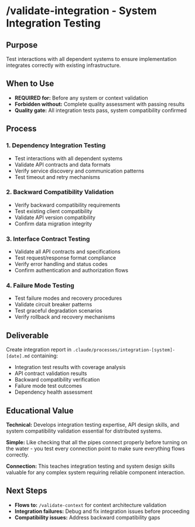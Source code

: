 # /validate-integration - System Integration Testing

## Purpose
Test interactions with all dependent systems to ensure implementation integrates correctly with existing infrastructure.

## When to Use
- **REQUIRED for:** Before any system or context validation
- **Forbidden without:** Complete quality assessment with passing results
- **Quality gate:** All integration tests pass, system compatibility confirmed

## Process

### 1. Dependency Integration Testing
- Test interactions with all dependent systems
- Validate API contracts and data formats
- Verify service discovery and communication patterns
- Test timeout and retry mechanisms

### 2. Backward Compatibility Validation
- Verify backward compatibility requirements
- Test existing client compatibility
- Validate API version compatibility
- Confirm data migration integrity

### 3. Interface Contract Testing
- Validate all API contracts and specifications
- Test request/response format compliance
- Verify error handling and status codes
- Confirm authentication and authorization flows

### 4. Failure Mode Testing
- Test failure modes and recovery procedures
- Validate circuit breaker patterns
- Test graceful degradation scenarios
- Verify rollback and recovery mechanisms

## Deliverable
Create integration report in `.claude/processes/integration-[system]-[date].md` containing:
- Integration test results with coverage analysis
- API contract validation results
- Backward compatibility verification
- Failure mode test outcomes
- Dependency health assessment

## Educational Value
**Technical:** Develops integration testing expertise, API design skills, and system compatibility validation essential for distributed systems.

**Simple:** Like checking that all the pipes connect properly before turning on the water - you test every connection point to make sure everything flows correctly.

**Connection:** This teaches integration testing and system design skills valuable for any complex system requiring reliable component interaction.

## Next Steps
- **Flows to:** `/validate-context` for context architecture validation
- **Integration failures:** Debug and fix integration issues before proceeding
- **Compatibility issues:** Address backward compatibility gaps
